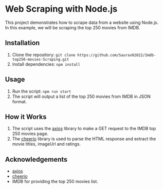 # Web Scraping with Node.js

This project demonstrates how to scrape data from a website using Node.js. In this example, we will be scraping the top 250 movies from IMDB.

## Installation

1. Clone the repository: `git clone https://github.com/Saurav02022/Imdb-top250-movies-Scraping.git`
2. Install dependencies: `npm install`

## Usage

1. Run the script: `npm run start`
2. The script will output a list of the top 250 movies from IMDB in JSON format.

## How it Works

1. The script uses the [axios](https://www.npmjs.com/package/axios) library to make a GET request to the IMDB top 250 movies page.
2. The [cheerio](https://www.npmjs.com/package/cheerio) library is used to parse the HTML response and extract the movie titles, imageUrl and ratings.

## Acknowledgements

- [axios](https://www.npmjs.com/package/axios)
- [cheerio](https://www.npmjs.com/package/cheerio)
- IMDB for providing the top 250 movies list.
